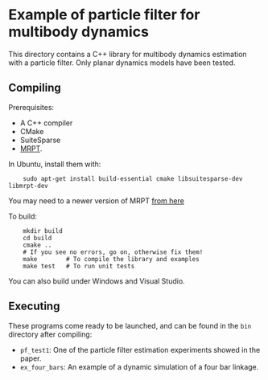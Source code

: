 Example of particle filter for multibody dynamics
===================================================

This directory contains a C++ library for multibody dynamics estimation with 
a particle filter. Only planar dynamics models have been tested.

Compiling 
------------

Prerequisites: 
  * A C++ compiler
  * CMake
  * SuiteSparse
  * [MRPT](http://www.mrpt.org).

In Ubuntu, install them with: 

        sudo apt-get install build-essential cmake libsuitesparse-dev libmrpt-dev

You may need to a newer version of MRPT [from here](http://www.mrpt.org/MRPT_in_GNU/Linux_repositories)

To build: 

        mkdir build
        cd build 
        cmake ..  
        # If you see no errors, go on, otherwise fix them!
        make        # To compile the library and examples
        make test   # To run unit tests

You can also build under Windows and Visual Studio.

Executing
------------

These programs come ready to be launched, and can be found in the `bin` 
directory after compiling:

  * `pf_test1`: One of the particle filter estimation experiments showed in the paper.
  * `ex_four_bars`: An example of a dynamic simulation of a four bar linkage. 

